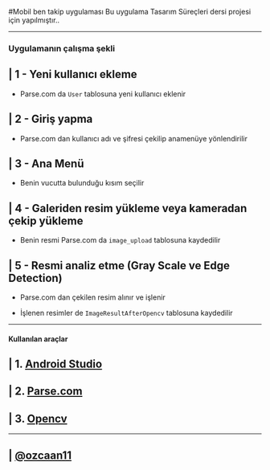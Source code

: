 #Mobil ben takip uygulaması
Bu uygulama Tasarım Süreçleri dersi projesi için yapılmıştır..

---------------------

### Uygulamanın çalışma şekli

| 1 - Yeni kullanıcı ekleme
------

 * Parse.com da `User` tablosuna yeni kullanıcı eklenir
  
| 2 - Giriş yapma
------
  
 * Parse.com dan kullanıcı adı ve şifresi çekilip anamenüye yönlendirilir

| 3 - Ana Menü
--------
    
 * Benin vucutta bulunduğu kısım seçilir
  
| 4 - Galeriden resim yükleme veya kameradan çekip yükleme
--------
    
 * Benin resmi Parse.com da `image_upload` tablosuna kaydedilir
  
| 5 - Resmi analiz etme (Gray Scale ve Edge Detection)
--------
  
 * Parse.com dan çekilen resim alınır ve işlenir
  
 * İşlenen resimler de `ImageResultAfterOpencv` tablosuna kaydedilir

------------------------------

#### Kullanılan araçlar

| 1. [Android Studio](http://developer.android.com/sdk/index.html)
------------

| 2. [Parse.com](http://parse.com)
------------

| 3. [Opencv](http://opencv.org)
-----------

--------------------
| [@ozcaan11](https://github.com/ozcaan11)
---------
